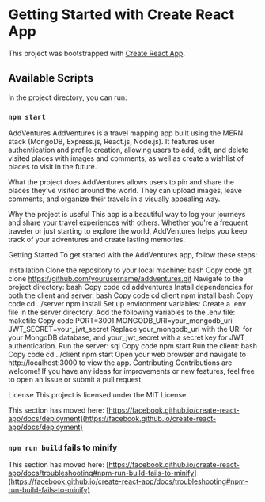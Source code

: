 # Getting Started with Create React App

This project was bootstrapped with [Create React App](https://github.com/facebook/create-react-app).

## Available Scripts

In the project directory, you can run:

### `npm start`
AddVentures
AddVentures is a travel mapping app built using the MERN stack (MongoDB, Express.js, React.js, Node.js). It features user authentication and profile creation, allowing users to add, edit, and delete visited places with images and comments, as well as create a wishlist of places to visit in the future.

What the project does
AddVentures allows users to pin and share the places they've visited around the world. They can upload images, leave comments, and organize their travels in a visually appealing way.

Why the project is useful
This app is a beautiful way to log your journeys and share your travel experiences with others. Whether you're a frequent traveler or just starting to explore the world, AddVentures helps you keep track of your adventures and create lasting memories.

Getting Started
To get started with the AddVentures app, follow these steps:

Installation
Clone the repository to your local machine:
bash
Copy code
git clone https://github.com/yourusername/addventures.git
Navigate to the project directory:
bash
Copy code
cd addventures
Install dependencies for both the client and server:
bash
Copy code
cd client
npm install
bash
Copy code
cd ../server
npm install
Set up environment variables:
Create a .env file in the server directory.
Add the following variables to the .env file:
makefile
Copy code
PORT=3001
MONGODB_URI=your_mongodb_uri
JWT_SECRET=your_jwt_secret
Replace your_mongodb_uri with the URI for your MongoDB database, and your_jwt_secret with a secret key for JWT authentication.
Run the server:
sql
Copy code
npm start
Run the client:
bash
Copy code
cd ../client
npm start
Open your web browser and navigate to http://localhost:3000 to view the app.
Contributing
Contributions are welcome! If you have any ideas for improvements or new features, feel free to open an issue or submit a pull request.

License
This project is licensed under the MIT License.



This section has moved here: [https://facebook.github.io/create-react-app/docs/deployment](https://facebook.github.io/create-react-app/docs/deployment)

### `npm run build` fails to minify

This section has moved here: [https://facebook.github.io/create-react-app/docs/troubleshooting#npm-run-build-fails-to-minify](https://facebook.github.io/create-react-app/docs/troubleshooting#npm-run-build-fails-to-minify)
